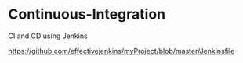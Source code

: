 # Continuous-Integration
CI and CD using Jenkins


https://github.com/effectivejenkins/myProject/blob/master/Jenkinsfile
